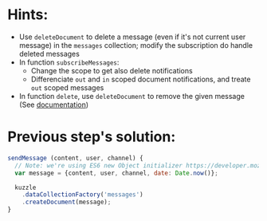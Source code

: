 # Hints:
* Use `deleteDocument` to delete a message (even if it's not current user message) in the `messages` collection; modify the subscription do handle deleted messages 
* In function `subscribeMessages`:
  * Change the scope to get also delete notifications
  * Differenciate `out` and `in` scoped document notifications, and treate `out` scoped messages
* In function `delete`, use `deleteDocument` to remove the given message (See [documentation](http://kuzzleio.github.io/sdk-documentation/#deletedocument))

# Previous step's solution:
```javascript
sendMessage (content, user, channel) {
  // Note: we're using ES6 new Object initializer https://developer.mozilla.org/en-US/docs/Web/JavaScript/Reference/Operators/Object_initializer
  var message = {content, user, channel, date: Date.now()};

  kuzzle
    .dataCollectionFactory('messages')
    .createDocument(message);
}
```
